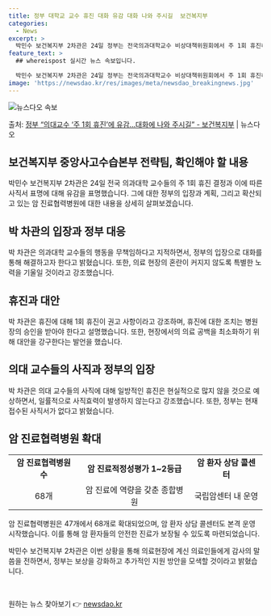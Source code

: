 ```yaml
---
title: 정부 대학교 교수 휴진 대화 유감 대화 나와 주시길  보건복지부
categories:
  - News
excerpt: >
  박민수 보건복지부 2차관은 24일 정부는 전국의과대학교수 비상대책위원회에서 주 1회 휴진하겠다는 결정을 내리…
feature_text: >
  ## whereispost 실시간 뉴스 속보입니다.

  박민수 보건복지부 2차관은 24일 정부는 전국의과대학교수 비상대책위원회에서 주 1회 휴진하겠다는 결정을 내리…
image: 'https://newsdao.kr/res/images/meta/newsdao_breakingnews.jpg'
---
```


![뉴스다오 속보](https://newsdao.kr/res/images/meta/newsdao_breakingnews.jpg)

<p>출처: <a href="https://newsdao.kr/3664" rel="dofollow">정부 “의대교수 ‘주 1회 휴진’에 유감…대화에 나와 주시길”   - 보건복지부</a> | 뉴스다오</p>

<h2 data-ke-size="size26">보건복지부 중앙사고수습본부 전략팀, 확인해야 할 내용</h2>

<p data-ke-size="size16">박민수 보건복지부 2차관은 24일 전국 의과대학 교수들의 주 1회 휴진 결정과 이에 따른 사직서 표명에 대해 유감을 표명했습니다. 그에 대한 정부의 입장과 계획, 그리고 확산되고 있는 암 진료협력병원에 대한 내용을 상세히 살펴보겠습니다.</p>

<h2 data-ke-size="size24">박 차관의 입장과 정부 대응</h2>

<p data-ke-size="size16">박 차관은 의과대학 교수들의 행동을 무책임하다고 지적하면서, 정부의 입장으로 대화를 통해 해결하고자 한다고 밝혔습니다. 또한, 의료 현장의 혼란이 커지지 않도록 특별한 노력을 기울일 것이라고 강조했습니다.</p>

<h2 data-ke-size="size24">휴진과 대안</h2>

<p data-ke-size="size16">박 차관은 휴진에 대해 1회 휴진이 권고 사항이라고 강조하며, 휴진에 대한 조치는 병원장의 승인을 받아야 한다고 설명했습니다. 또한, 현장에서의 의료 공백을 최소화하기 위해 대안을 강구한다는 발언을 했습니다.</p>

<h2 data-ke-size="size24">의대 교수들의 사직과 정부의 입장</h2>

<p data-ke-size="size16">박 차관은 의대 교수들의 사직에 대해 일방적인 휴진은 현실적으로 많지 않을 것으로 예상하면서, 일률적으로 사직효력이 발생하지 않는다고 강조했습니다. 또한, 정부는 현재 접수된 사직서가 없다고 밝혔습니다.</p>

<h2 data-ke-size="size24">암 진료협력병원 확대</h2>
<table>
	<tbody>
		<tr>
			<td style="text-align: center; height: 17px;"><b>암 진료협력병원 수</b></td>
			<td style="text-align: center; height: 17px;"><b>암 진료적정성평가 1~2등급</b></td>
			<td style="text-align: center; height: 17px;"><b>암 환자 상담 콜센터</b></td>
		</tr>
		<tr>
			<td style="text-align: center; height: 17px;">68개</td>
			<td style="text-align: center; height: 17px;">암 진료에 역량을 갖춘 종합병원</td>
			<td style="text-align: center; height: 17px;">국립암센터 내 운영</td>
		</tr>
	</tbody>
</table>
<p data-ke-size="size16">암 진료협력병원은 47개에서 68개로 확대되었으며, 암 환자 상담 콜센터도 본격 운영 시작했습니다. 이를 통해 암 환자들의 안전한 진료가 보장될 수 있도록 마련되었습니다.</p>

<p data-ke-size="size16">박민수 보건복지부 2차관은 이번 상황을 통해 의료현장에 계신 의료인들에게 감사의 말씀을 전하면서, 정부는 보상을 강화하고 추가적인 지원 방안을 모색할 것이라고 밝혔습니다.</p>

<p data-ke-size="size16">&nbsp;</p> 

원하는 뉴스 찾아보기 👉 <a href="https://newsdao.kr" rel="dofollow">newsdao.kr</a>


